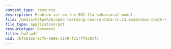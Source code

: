 ```yaml
---
content_type: resource
description: Problem set on the 802.11a behavioral model.
file: /media/https%3A/open-learning-course-data-rc.s3.amazonaws.com/6-973-communication-system-design-spring-2006/7bfa9192acf6a98e3140f217ffe30cfc_hw2.pdf
file_type: application/pdf
resourcetype: Document
title: hw2.pdf
uid: 7bfa9192-acf6-a98e-3140-f217ffe30cfc
---
```

